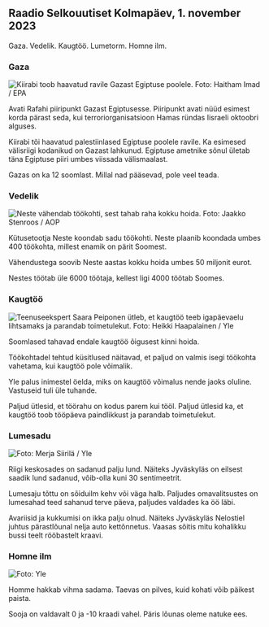 ## Raadio Selkouutiset Kolmapäev, 1. november 2023

Gaza. Vedelik. Kaugtöö. Lumetorm. Homne ilm.

### Gaza

![Kiirabi toob haavatud ravile Gazast Egiptuse poolele. Foto: Haitham Imad / EPA](https://images.cdn.yle.fi/image/upload/c_crop,h_2821,w_5016,x_0,y_744/ar_1.7777777777777777,c_fill,g_faces,h_1210,/w_prdq_auto:eco/f_auto/fl_lossy/v1698852282/39-1194530654258b7aaf7a)

Avati Rafahi piiripunkt Gazast Egiptusesse. Piiripunkt avati nüüd esimest korda pärast seda, kui terroriorganisatsioon Hamas ründas Iisraeli oktoobri alguses.

Kiirabi tõi haavatud palestiinlased Egiptuse poolele ravile. Ka esimesed välisriigi kodanikud on Gazast lahkunud. Egiptuse ametnike sõnul ületab täna Egiptuse piiri umbes viissada välismaalast.

Gazas on ka 12 soomlast. Millal nad pääsevad, pole veel teada.

### Vedelik

![Neste vähendab töökohti, sest tahab raha kokku hoida. Foto: Jaakko Stenroos / AOP](https://images.cdn.yle.fi/image/upload/c_crop,h_2611,w_4643,x_0,y_483/ar_1.777777777777777,c_fill,g_faces/,h_1670,/wd_170.q_auto:eco/f_auto/fl_lossy/v1698838481/39-1191437653a0928a0b5b)

Kütusetootja Neste koondab sadu töökohti. Neste plaanib koondada umbes 400 töökohta, millest enamik on pärit Soomest.

Vähendustega soovib Neste aastas kokku hoida umbes 50 miljonit eurot.

Nestes töötab üle 6000 töötaja, kellest ligi 4000 töötab Soomes.

### Kaugtöö

![Teenuseekspert Saara Peiponen ütleb, et kaugtöö teeb igapäevaelu lihtsamaks ja parandab toimetulekut. Foto: Heikki Haapalainen / Yle](https://images.cdn.yle.fi/image/upload/c_crop,h_2988,w_5312,x_16,y_569/ar_1.777777777777777,c_fill,g_faces/d_1270/d_17_0q_auto:eco/f_auto/fl_lossy/v1698754242/39-11936826540ed9ea44a0)

Soomlased tahavad endale kaugtöö õigusest kinni hoida.

Töökohtadel tehtud küsitlused näitavad, et paljud on valmis isegi töökohta vahetama, kui kaugtöö pole võimalik.

Yle palus inimestel öelda, miks on kaugtöö võimalus nende jaoks oluline. Vastuseid tuli üle tuhande.

Paljud ütlesid, et töörahu on kodus parem kui tööl. Paljud ütlesid ka, et kaugtöö toob tööpäeva paindlikkust ja parandab toimetulekut.

### Lumesadu

![ Foto: Merja Siirilä / Yle](https://images.cdn.yle.fi/image/upload/c_crop,h_2265,w_4028,x_0,y_378/ar_1.7777777777777777,c_fill,g_faces/d_pr.205,h16_70/q_auto:eco/f_auto/fl_lossy/v1698853993/39-119441665423d86dff6c)

Riigi keskosades on sadanud palju lund. Näiteks Jyväskyläs on eilsest saadik lund sadanud, võib-olla kuni 30 sentimeetrit.

Lumesaju tõttu on sõiduilm kehv või väga halb. Paljudes omavalitsustes on lumesahad teed sahanud terve päeva, paljudes valdades ka öö läbi.

Avariisid ja kukkumisi on ikka palju olnud. Näiteks Jyväskyläs Nelostiel juhtus pärastlõunal nelja auto kettõnnetus. Vaasas sõitis mitu kohalikku bussi teelt rööbastelt kraavi.

### Homne ilm

![ Foto: Yle](https://images.cdn.yle.fi/image/upload/c_crop,h_1080,w_1919,x_0,y_0/ar_1.7777777777777777,c_fill,g_faces,h_675/d_prq_1200/d_prq_120.:eco/f_auto/fl_lossy/v1698848166/39-119453865425d62868a1)

Homme hakkab vihma sadama. Taevas on pilves, kuid kohati võib päikest paista.

Sooja on valdavalt 0 ja -10 kraadi vahel. Päris lõunas oleme natuke ees.